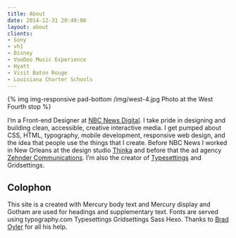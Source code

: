 ```yaml
---
title: About
date: 2014-12-31 20:49:06
layout: about
clients:
- Sony
- vh1
- Disney
- VooDoo Music Experience
- Hyatt
- Visit Baton Rouge
- Louisiana Charter Schools
---
```


{% img img-responsive pad-bottom /img/west-4.jpg Photo at the West Fourth stop %}

I’m a Front-end Designer at [NBC News Digital](http://www.nbcuni.com/digital/nbc-news-digital/ "NBC News Digital"). I take pride in designing and building clean, accessible, creative interactive media. I get pumped about CSS, HTML, typography, mobile development, responsive web design, and the idea that people use the things that I create. Before NBC News I worked in New Orleans at the design studio [Thinka](http://thinkabig.com/ "Thinka") and before that the ad agency [Zehnder Communications](http://z-comm.com/ "Zehnder Communications"). I’m also the creator of [Typesettings](http://typesettings.io/ "Typesettings") and Gridsettings.

<h2 class="heading--sub h4">Colophon</h2>

This site is a created with Mercury body text and Mercury display and Gotham are used for headings and supplementary text. Fonts are served using typography.com Typesettings Gridsettings Sass Hexo. Thanks to <a href="http://bradoyler.com/">Brad Oyler</a> for all his help.